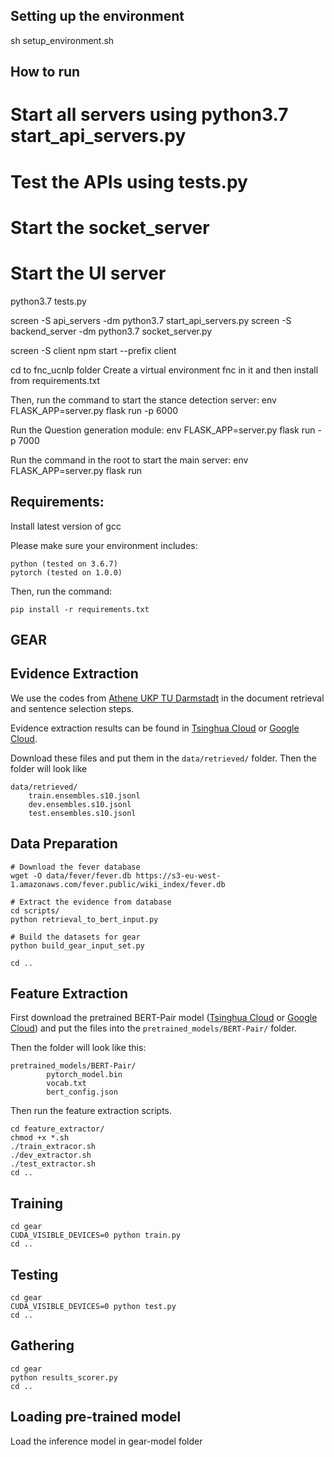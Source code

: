 ## Setting up the environment
sh setup_environment.sh

## How to run

# Start all servers using python3.7 start_api_servers.py
# Test the APIs using tests.py
# Start the socket_server
# Start the UI server 

python3.7 tests.py

screen -S api_servers -dm python3.7 start_api_servers.py
screen -S backend_server -dm python3.7 socket_server.py

screen -S client npm start --prefix client





cd to fnc_ucnlp folder
Create a virtual environment fnc in it and then install from requirements.txt

Then, run the command to start the stance detection server: env FLASK_APP=server.py flask run -p 6000

Run the Question generation module: env FLASK_APP=server.py flask run -p 7000

Run the command in the root to start the main server: env FLASK_APP=server.py flask run


## Requirements:
Install latest version of gcc

Please make sure your environment includes:
```
python (tested on 3.6.7)
pytorch (tested on 1.0.0)
```
Then, run the command:
```
pip install -r requirements.txt
```


## GEAR 


## Evidence Extraction
We use the codes from [Athene UKP TU Darmstadt](https://github.com/UKPLab/fever-2018-team-athene) in the document retrieval and sentence selection steps. 

Evidence extraction results can be found in [Tsinghua Cloud](https://cloud.tsinghua.edu.cn/d/1499a062447f4a3d8de7/) or [Google Cloud](https://drive.google.com/drive/folders/1y-5VdcrqEEMtU8zIGcREacN1JCHqSp5K).

Download these files and put them in the ``data/retrieved/`` folder. Then the folder will look like

```
data/retrieved/
    train.ensembles.s10.jsonl
    dev.ensembles.s10.jsonl
    test.ensembles.s10.jsonl
```

## Data Preparation
```
# Download the fever database
wget -O data/fever/fever.db https://s3-eu-west-1.amazonaws.com/fever.public/wiki_index/fever.db

# Extract the evidence from database
cd scripts/
python retrieval_to_bert_input.py

# Build the datasets for gear
python build_gear_input_set.py

cd ..
```

## Feature Extraction
First download the pretrained BERT-Pair model ([Tsinghua Cloud](https://cloud.tsinghua.edu.cn/d/1499a062447f4a3d8de7/?p=/BERT-Pair&mode=list) or [Google Cloud](https://drive.google.com/drive/folders/1y-5VdcrqEEMtU8zIGcREacN1JCHqSp5K)) and put the files into the ``pretrained_models/BERT-Pair/`` folder.

Then the folder will look like this:
```
pretrained_models/BERT-Pair/
    	pytorch_model.bin
    	vocab.txt
    	bert_config.json
```

Then run the feature extraction scripts.
```
cd feature_extractor/
chmod +x *.sh
./train_extracor.sh
./dev_extractor.sh
./test_extractor.sh
cd ..
```

##  Training
```
cd gear
CUDA_VISIBLE_DEVICES=0 python train.py
cd ..
```

##  Testing
```
cd gear
CUDA_VISIBLE_DEVICES=0 python test.py
cd ..
```

##  Gathering
```
cd gear
python results_scorer.py
cd ..
```

## Loading pre-trained model 
Load the inference model in gear-model folder
